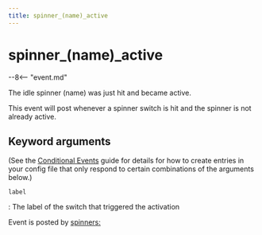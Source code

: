 ```yaml
---
title: spinner_(name)_active
---
```


# spinner_(name)_active


--8<-- "event.md"

The idle spinner (name) was just hit and became active.

This event will post whenever a spinner switch is hit and the spinner is
not already active.

## Keyword arguments

(See the [Conditional Events](overview/conditional.md)
guide for details for how to create entries in your config file that
only respond to certain combinations of the arguments below.)

`label`

:   The label of the switch that triggered the activation

Event is posted by [spinners:](../config/spinners.md)

